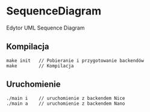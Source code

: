 # SequenceDiagram
Edytor UML Sequence Diagram

## Kompilacja
```
make init   // Pobieranie i przygotowanie backendów
make        // Kompilacja
```

## Uruchomienie
```
./main i    // uruchomienie z backendem Nice
./main a    // uruchomienie z backendem Nano
```
